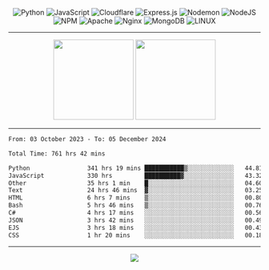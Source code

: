 <div align="center">
  
![Python](https://img.shields.io/badge/python-3670A0?style=for-the-badge&logo=python&logoColor=ffdd54) ![JavaScript](https://img.shields.io/badge/javascript-%23323330.svg?style=for-the-badge&logo=javascript&logoColor=%23F7DF1E) ![Cloudflare](https://img.shields.io/badge/Cloudflare-F38020?style=for-the-badge&logo=Cloudflare&logoColor=white) ![Express.js](https://img.shields.io/badge/express.js-%23404d59.svg?style=for-the-badge&logo=express&logoColor=%2361DAFB) ![Nodemon](https://img.shields.io/badge/NODEMON-%23323330.svg?style=for-the-badge&logo=nodemon&logoColor=%BBDEAD) ![NodeJS](https://img.shields.io/badge/node.js-6DA55F?style=for-the-badge&logo=node.js&logoColor=white) ![NPM](https://img.shields.io/badge/NPM-%23CB3837.svg?style=for-the-badge&logo=npm&logoColor=white) ![Apache](https://img.shields.io/badge/apache-%23D42029.svg?style=for-the-badge&logo=apache&logoColor=white) ![Nginx](https://img.shields.io/badge/nginx-%23009639.svg?style=for-the-badge&logo=nginx&logoColor=white) ![MongoDB](https://img.shields.io/badge/MongoDB-%234ea94b.svg?style=for-the-badge&logo=mongodb&logoColor=white) ![LINUX](https://img.shields.io/badge/Linux-FCC624?style=for-the-badge&logo=linux&logoColor=black)

---


<img src="https://github-readme-streak-stats.herokuapp.com/?user=anotherrandomonline&theme=react" height="160"/>
  
<img src="https://github-readme-stats.vercel.app/api?username=anotherrandomonline&show_icons=true&include_all_commits=true&theme=react" height="160"/>
</div>

---

<!--START_SECTION:waka-->

```txt
From: 03 October 2023 - To: 05 December 2024

Total Time: 761 hrs 42 mins

Python                341 hrs 19 mins ███████████▒░░░░░░░░░░░░░   44.81 %
JavaScript            330 hrs         ██████████▓░░░░░░░░░░░░░░   43.32 %
Other                 35 hrs 1 min    █░░░░░░░░░░░░░░░░░░░░░░░░   04.60 %
Text                  24 hrs 46 mins  ▓░░░░░░░░░░░░░░░░░░░░░░░░   03.25 %
HTML                  6 hrs 7 mins    ▒░░░░░░░░░░░░░░░░░░░░░░░░   00.80 %
Bash                  5 hrs 46 mins   ▒░░░░░░░░░░░░░░░░░░░░░░░░   00.76 %
C#                    4 hrs 17 mins   ░░░░░░░░░░░░░░░░░░░░░░░░░   00.56 %
JSON                  3 hrs 42 mins   ░░░░░░░░░░░░░░░░░░░░░░░░░   00.49 %
EJS                   3 hrs 18 mins   ░░░░░░░░░░░░░░░░░░░░░░░░░   00.43 %
CSS                   1 hr 20 mins    ░░░░░░░░░░░░░░░░░░░░░░░░░   00.18 %
```

<!--END_SECTION:waka-->

---

<div align="center">
  
![](https://github-profile-trophy.vercel.app/?username=anotherrandomonline&theme=darkhub&no-frame=true&no-bg=true&margin-w=4)

</div>
